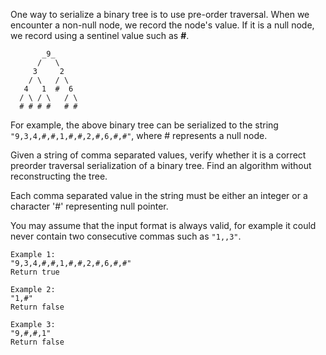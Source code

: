 One way to serialize a binary tree is to use pre-order traversal. When we encounter a non-null node, we record the node's value. If it is a null node, we record using a sentinel value such as <b>#</b>.

           _9_
          /   \
         3     2
        / \   / \
       4   1  #  6
      / \ / \   / \
      # # # #   # #

For example, the above binary tree can be serialized to the string <code>"9,3,4,#,#,1,#,#,2,#,6,#,#"</code>, where # represents a null node.

Given a string of comma separated values, verify whether it is a correct preorder traversal serialization of a binary tree. Find an algorithm without reconstructing the tree.

Each comma separated value in the string must be either an integer or a character '#' representing null pointer.

You may assume that the input format is always valid, for example it could never contain two consecutive commas such as <code>"1,,3"</code>.


    Example 1:
    "9,3,4,#,#,1,#,#,2,#,6,#,#"
    Return true

    Example 2:
    "1,#"
    Return false

    Example 3:
    "9,#,#,1"
    Return false
